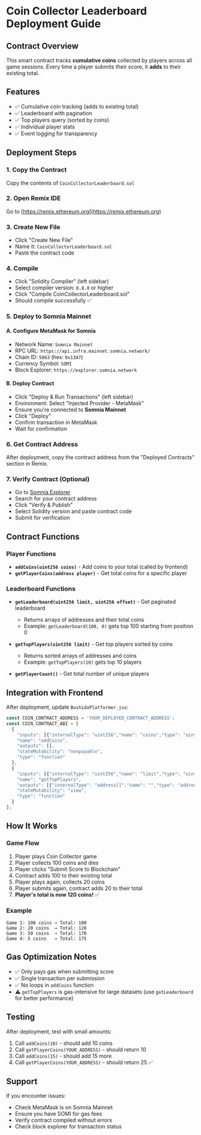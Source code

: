 # Coin Collector Leaderboard Deployment Guide

## Contract Overview
This smart contract tracks **cumulative coins** collected by players across all game sessions. Every time a player submits their score, it **adds** to their existing total.

## Features
- ✅ Cumulative coin tracking (adds to existing total)
- ✅ Leaderboard with pagination
- ✅ Top players query (sorted by coins)
- ✅ Individual player stats
- ✅ Event logging for transparency

## Deployment Steps

### 1. Copy the Contract
Copy the contents of `CoinCollectorLeaderboard.sol`

### 2. Open Remix IDE
Go to [https://remix.ethereum.org](https://remix.ethereum.org)

### 3. Create New File
- Click "Create New File"
- Name it: `CoinCollectorLeaderboard.sol`
- Paste the contract code

### 4. Compile
- Click "Solidity Compiler" (left sidebar)
- Select compiler version: `0.8.0` or higher
- Click "Compile CoinCollectorLeaderboard.sol"
- Should compile successfully ✅

### 5. Deploy to Somnia Mainnet

#### A. Configure MetaMask for Somnia
- Network Name: `Somnia Mainnet`
- RPC URL: `https://api.infra.mainnet.somnia.network/`
- Chain ID: `5063` (hex: `0x13A7`)
- Currency Symbol: `SOMI`
- Block Explorer: `https://explorer.somnia.network`

#### B. Deploy Contract
- Click "Deploy & Run Transactions" (left sidebar)
- Environment: Select "Injected Provider - MetaMask"
- Ensure you're connected to **Somnia Mainnet**
- Click "Deploy"
- Confirm transaction in MetaMask
- Wait for confirmation

### 6. Get Contract Address
After deployment, copy the contract address from the "Deployed Contracts" section in Remix.

### 7. Verify Contract (Optional)
- Go to [Somnia Explorer](https://explorer.somnia.network)
- Search for your contract address
- Click "Verify & Publish"
- Select Solidity version and paste contract code
- Submit for verification

## Contract Functions

### Player Functions
- **`addCoins(uint256 coins)`** - Add coins to your total (called by frontend)
- **`getPlayerCoins(address player)`** - Get total coins for a specific player

### Leaderboard Functions
- **`getLeaderboard(uint256 limit, uint256 offset)`** - Get paginated leaderboard
  - Returns arrays of addresses and their total coins
  - Example: `getLeaderboard(100, 0)` gets top 100 starting from position 0

- **`getTopPlayers(uint256 limit)`** - Get top players sorted by coins
  - Returns sorted arrays of addresses and coins
  - Example: `getTopPlayers(10)` gets top 10 players

- **`getPlayerCount()`** - Get total number of unique players

## Integration with Frontend

After deployment, update `BushidoPlatformer.jsx`:

```javascript
const COIN_CONTRACT_ADDRESS = 'YOUR_DEPLOYED_CONTRACT_ADDRESS';
const COIN_CONTRACT_ABI = [
  {
    "inputs": [{"internalType": "uint256","name": "coins","type": "uint256"}],
    "name": "addCoins",
    "outputs": [],
    "stateMutability": "nonpayable",
    "type": "function"
  },
  {
    "inputs": [{"internalType": "uint256","name": "limit","type": "uint256"},{"internalType": "uint256","name": "offset","type": "uint256"}],
    "name": "getTopPlayers",
    "outputs": [{"internalType": "address[]","name": "","type": "address[]"},{"internalType": "uint256[]","name": "","type": "uint256[]"}],
    "stateMutability": "view",
    "type": "function"
  }
];
```

## How It Works

### Game Flow
1. Player plays Coin Collector game
2. Player collects 100 coins and dies
3. Player clicks "Submit Score to Blockchain"
4. Contract adds 100 to their existing total
5. Player plays again, collects 20 coins
6. Player submits again, contract adds 20 to their total
7. **Player's total is now 120 coins!** ✅

### Example
```
Game 1: 100 coins → Total: 100
Game 2: 20 coins  → Total: 120
Game 3: 50 coins  → Total: 170
Game 4: 5 coins   → Total: 175
```

## Gas Optimization Notes
- ✅ Only pays gas when submitting score
- ✅ Single transaction per submission
- ✅ No loops in `addCoins` function
- ⚠️ `getTopPlayers` is gas-intensive for large datasets (use `getLeaderboard` for better performance)

## Testing
After deployment, test with small amounts:
1. Call `addCoins(10)` - should add 10 coins
2. Call `getPlayerCoins(YOUR_ADDRESS)` - should return 10
3. Call `addCoins(15)` - should add 15 more
4. Call `getPlayerCoins(YOUR_ADDRESS)` - should return 25 ✅

## Support
If you encounter issues:
- Check MetaMask is on Somnia Mainnet
- Ensure you have SOMI for gas fees
- Verify contract compiled without errors
- Check block explorer for transaction status

